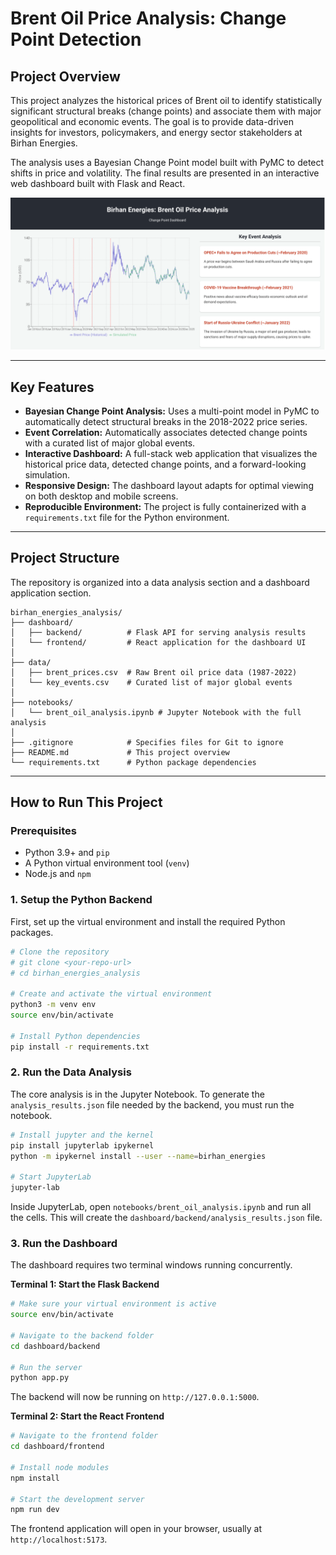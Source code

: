 # Brent Oil Price Analysis: Change Point Detection

## Project Overview

This project analyzes the historical prices of Brent oil to identify statistically significant structural breaks (change points) and associate them with major geopolitical and economic events. The goal is to provide data-driven insights for investors, policymakers, and energy sector stakeholders at Birhan Energies.

The analysis uses a Bayesian Change Point model built with PyMC to detect shifts in price and volatility. The final results are presented in an interactive web dashboard built with Flask and React.

![Dashboard Screenshot](dashboard_screenshot.png)  

---

## Key Features

- **Bayesian Change Point Analysis:** Uses a multi-point model in PyMC to automatically detect structural breaks in the 2018-2022 price series.
- **Event Correlation:** Automatically associates detected change points with a curated list of major global events.
- **Interactive Dashboard:** A full-stack web application that visualizes the historical price data, detected change points, and a forward-looking simulation.
- **Responsive Design:** The dashboard layout adapts for optimal viewing on both desktop and mobile screens.
- **Reproducible Environment:** The project is fully containerized with a `requirements.txt` file for the Python environment.

---

## Project Structure

The repository is organized into a data analysis section and a dashboard application section.

```
birhan_energies_analysis/
├── dashboard/
│   ├── backend/          # Flask API for serving analysis results
│   └── frontend/         # React application for the dashboard UI
│
├── data/
│   ├── brent_prices.csv  # Raw Brent oil price data (1987-2022)
│   └── key_events.csv    # Curated list of major global events
│
├── notebooks/
│   └── brent_oil_analysis.ipynb # Jupyter Notebook with the full analysis
│
├── .gitignore            # Specifies files for Git to ignore
├── README.md             # This project overview
└── requirements.txt      # Python package dependencies
```

---

## How to Run This Project

### Prerequisites

- Python 3.9+ and `pip`
- A Python virtual environment tool (`venv`)
- Node.js and `npm`

### 1. Setup the Python Backend

First, set up the virtual environment and install the required Python packages.

```bash
# Clone the repository
# git clone <your-repo-url>
# cd birhan_energies_analysis

# Create and activate the virtual environment
python3 -m venv env
source env/bin/activate

# Install Python dependencies
pip install -r requirements.txt
```

### 2. Run the Data Analysis

The core analysis is in the Jupyter Notebook. To generate the `analysis_results.json` file needed by the backend, you must run the notebook.

```bash
# Install jupyter and the kernel
pip install jupyterlab ipykernel
python -m ipykernel install --user --name=birhan_energies

# Start JupyterLab
jupyter-lab
```

Inside JupyterLab, open `notebooks/brent_oil_analysis.ipynb` and run all the cells. This will create the `dashboard/backend/analysis_results.json` file.

### 3. Run the Dashboard

The dashboard requires two terminal windows running concurrently.

**Terminal 1: Start the Flask Backend**

```bash
# Make sure your virtual environment is active
source env/bin/activate

# Navigate to the backend folder
cd dashboard/backend

# Run the server
python app.py
```
The backend will now be running on `http://127.0.0.1:5000`.

**Terminal 2: Start the React Frontend**

```bash
# Navigate to the frontend folder
cd dashboard/frontend

# Install node modules
npm install

# Start the development server
npm run dev
```
The frontend application will open in your browser, usually at `http://localhost:5173`.